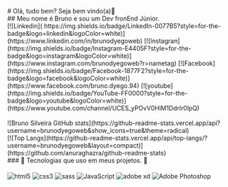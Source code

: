 <div style="whidt=500px; margin=auto;">
# Olá, tudo bem? Seja bem vindo(a)👋<br>
<div/>
<div style="whidt=500px; margin=auto;">
## Meu nome é Bruno e sou um Dev fronEnd Júnior.
<div/>

<div style="whidt=500px; margin=auto;">
[![Linkedin](	https://img.shields.io/badge/LinkedIn-0077B5?style=for-the-badge&logo=linkedin&logoColor=white)](https://www.linkedin.com/in/brunodyegoweb)
[![Instagran](https://img.shields.io/badge/Instagram-E4405F?style=for-the-badge&logo=instagram&logoColor=white)](https://www.instagram.com/brunodyegoweb?r=nametag)
[![Facebook](https://img.shields.io/badge/Facebook-1877F2?style=for-the-badge&logo=facebook&logoColor=white)](https://www.facebook.com/bruno.dyego.94)
[![youtube](https://img.shields.io/badge/YouTube-FF0000?style=for-the-badge&logo=youtube&logoColor=white)](https://www.youtube.com/channel/UCES_yPOvV0HiM1DdrIr0lpQ)
<div/>
<br>
<div style="whidt=500px; margin=auto;">
![Bruno Silveira GitHub stats](https://github-readme-stats.vercel.app/api?username=brunodyegoweb&show_icons=true&theme=radical)
<div/>
<div style="whidt=500px; margin=auto;">
[![Top Langs](https://github-readme-stats.vercel.app/api/top-langs/?username=brunodyegoweb&layout=compact)](https://github.com/anuraghazra/github-readme-stats)
<div/>

<div style="whidt=500px; margin=auto;">
### 🚧 Tecnologias que uso em meus projetos. 🚧
<div>

<div style="display: inline_block; whidt=500px; margin=auto;"><br/>
<img align="center" alt="html5" src="https://img.shields.io/badge/HTML5-E34F26?style=for-the-badge&logo=html5&logoColor=white">
<img align="center" alt="css3" src="https://img.shields.io/badge/CSS3-1572B6?style=for-the-badge&logo=css3&logoColor=white">
<img align="center" alt="sass" src="https://img.shields.io/badge/Sass-CC6699?style=for-the-badge&logo=sass&logoColor=white">
<img align="center" alt="JavaScript" src="https://img.shields.io/badge/JavaScript-F7DF1E?style=for-the-badge&logo=javascript&logoColor=black">
<img align="center" alt="adobe xd" src="https://img.shields.io/badge/Adobe%20XD-470137?style=for-the-badge&logo=Adobe%20XD&logoColor=#FF61F6">
<img align="center" alt="Adobe Photoshop" src="https://img.shields.io/badge/Adobe%20Photoshop-31A8FF?style=for-the-badge&logo=Adobe%20Photoshop&logoColor=black">
</div><br/>
